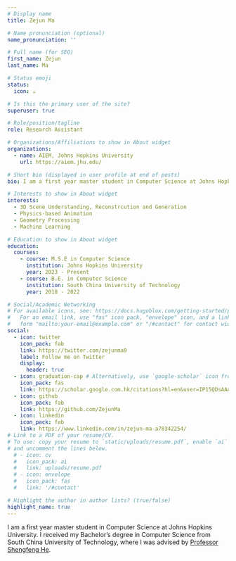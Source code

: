 ```yaml
---
# Display name
title: Zejun Ma

# Name pronunciation (optional)
name_pronunciation: ''

# Full name (for SEO)
first_name: Zejun
last_name: Ma

# Status emoji
status:
  icon: ☕️

# Is this the primary user of the site?
superuser: true

# Role/position/tagline
role: Research Assistant

# Organizations/Affiliations to show in About widget
organizations:
  - name: AIEM, Johns Hopkins University
    url: https://aiem.jhu.edu/

# Short bio (displayed in user profile at end of posts)
bio: I am a first year master student in Computer Science at Johns Hopkins University. I received my Bachelor’s degree in Computer Science from South China University of Technology, where I was advised by [Professor Shengfeng He](http://www.shengfenghe.com/). 

# Interests to show in About widget
interests:
  - 3D Scene Understanding, Reconstrcution and Generation
  - Physics-based Animation
  - Geometry Processing
  - Machine Learning

# Education to show in About widget
education:
  courses:
    - course: M.S.E in Computer Science
      institution: Johns Hopkins University
      year: 2023 - Present
    - course: B.E. in Computer Science
      institution: South China University of Technology
      year: 2018 - 2022

# Social/Academic Networking
# For available icons, see: https://docs.hugoblox.com/getting-started/page-builder/#icons
#   For an email link, use "fas" icon pack, "envelope" icon, and a link in the
#   form "mailto:your-email@example.com" or "/#contact" for contact widget.
social:
  - icon: twitter
    icon_pack: fab
    link: https://twitter.com/zejunma9
    label: Follow me on Twitter
    display:
      header: true
  - icon: graduation-cap # Alternatively, use `google-scholar` icon from `ai` icon pack
    icon_pack: fas
    link: https://scholar.google.com.hk/citations?hl=en&user=IP15QDsAAAAJ
  - icon: github
    icon_pack: fab
    link: https://github.com/ZejunMa
  - icon: linkedin
    icon_pack: fab
    link: https://www.linkedin.com/in/zejun-ma-a78342254/
# Link to a PDF of your resume/CV.
# To use: copy your resume to `static/uploads/resume.pdf`, enable `ai` icons in `params.yaml`,
# and uncomment the lines below.
  # - icon: cv
  #   icon_pack: ai
  #   link: uploads/resume.pdf
  # - icon: envelope
  #   icon_pack: fas
  #   link: '/#contact'

# Highlight the author in author lists? (true/false)
highlight_name: true
---
```


I am a first year master student in Computer Science at Johns Hopkins University. I received my Bachelor’s degree in Computer Science from South China University of Technology, where I was advised by [Professor Shengfeng He](http://www.shengfenghe.com/). 
